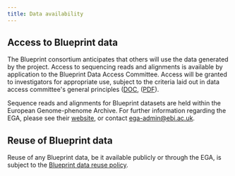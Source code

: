 ```yaml
---
title: Data availability
---
```


## Access to Blueprint data


The Blueprint consortium anticipates that others will use the data generated by the project. Access to sequencing reads and alignments is available by application to the Blueprint Data Access Committee. Access will be granted to investigators for appropriate use, subject to the criteria laid out in data access committee's general principles ([DOC](http://ftp.ebi.ac.uk/pub/databases/blueprint/data_access/Blueprint_DAC_general_principles.doc "DAC Principles - DOC"), ([PDF](http://ftp.ebi.ac.uk/pub/databases/blueprint/data_access/Blueprint_DAC_general_principles.pdf "DAC Principles - PDF")).

Sequence reads and alignments for Blueprint datasets are held within the European Genome-phenome Archive. For further information regarding the EGA, please see their [website](http://www.ebi.ac.uk/ega), or contact ega-admin@ebi.ac.uk.

## Reuse of Blueprint data

Reuse of any Blueprint data, be it available publicly or through the EGA, is subject to the [Blueprint data reuse policy](/data_reuse).